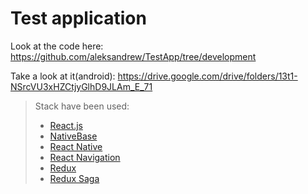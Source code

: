 <h1>Test application</h1> 

Look at the code here:
https://github.com/aleksandrew/TestApp/tree/development

Take a look at it(android):
https://drive.google.com/drive/folders/13t1-NSrcVU3xHZCtjyGlhD9JLAm_E_71

> Stack have been used:
> 
> * [React.js](https://reactjs.org/)
> * [NativeBase](https://nativebase.io/)
> * [React Native](https://reactnative.dev/)
> * [React Navigation](https://reactnavigation.org/)
> * [Redux](https://redux.js.org/)
> * [Redux Saga](https://redux-saga.js.org/)
